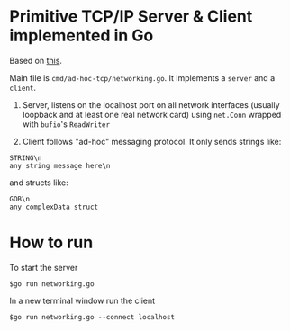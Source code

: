 # Primitive TCP/IP Server & Client implemented in Go

Based on <a href="https://appliedgo.net/networking/">this</a>.

Main file is `cmd/ad-hoc-tcp/networking.go`. It implements a `server` and a `client`.

1. Server, listens on the localhost port on all network interfaces (usually loopback and at least one real network card) using `net.Conn` wrapped with `bufio`'s `ReadWriter`

2. Client follows "ad-hoc" messaging protocol. It only sends strings like:

```
STRING\n
any string message here\n
```

and structs like:

```
GOB\n
any complexData struct
```

# How to run

To start the server

`$go run networking.go`

In a new terminal window run the client

`$go run networking.go --connect localhost`

